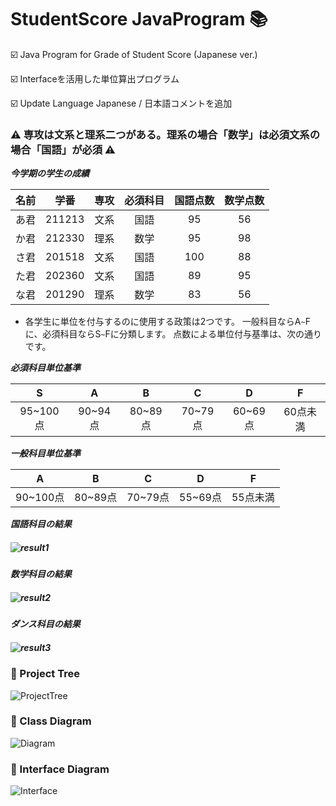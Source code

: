 # StudentScore JavaProgram 📚
️☑️ Java Program for Grade of Student Score (Japanese ver.)

☑️ Interfaceを活用した単位算出プログラム

☑️ Update Language Japanese / 日本語コメントを追加
### ⚠️ 専攻は文系と理系二つがある。理系の場合「数学」は必須文系の場合「国語」が必須 ⚠️
___今学期の学生の成績___

| 名前 |  学番  | 専攻 | 必須科目 | 国語点数 | 数学点数 |
  |:----:|:------:|:----:|:--------:|:--------:|:--------:|
| あ君 | 211213 | 文系 |   国語   |    95    |    56    |
| か君 | 212330 | 理系 |   数学   |    95    |    98    |
| さ君 | 201518 | 文系 |   国語   |    100   |    88    |
| た君 | 202360 | 文系 |   国語   |    89    |    95    |
| な君 | 201290 | 理系 |   数学   |    83    |    56    |

+ 各学生に単位を付与するのに使用する政策は2つです。 一般科目ならA```~```Fに、必須科目ならS```~```Fに分類します。 点数による単位付与基準は、次の通りです。

___必須科目単位基準___

|     S    |    A    |    B    |    C    |    D    |     F    |
|:--------:|:-------:|:-------:|:-------:|:-------:|:--------:|
| 95~100点 | 90~94点 | 80~89点 | 70~79点 | 60~69点 | 60点未満 |

___一般科目単位基準___

|     A    |    B    |    C    |    D    |     F    |
|:--------:|:-------:|:-------:|:-------:|:--------:|
| 90~100点 | 80~89点 | 70~79点 | 55~69点 | 55点未満 |


***国語科目の結果***
##### ![result1](https://user-images.githubusercontent.com/61968619/193534506-ced4a298-421b-43b8-a5e0-bfa7e5ece72f.png)
***数学科目の結果*** 
##### ![result2](https://user-images.githubusercontent.com/61968619/193534508-0453400a-b632-4bd2-88fe-4943eaec8900.png)
***ダンス科目の結果***
##### ![result3](https://user-images.githubusercontent.com/61968619/193534512-838ae2c6-4885-4811-8fd7-dcbeab6a6843.png)

### 🔎 Project Tree
![ProjectTree](https://user-images.githubusercontent.com/61968619/193557698-b554ca80-ddb6-433f-bd67-e15d5a920ee3.png)
### 🔎 Class Diagram 
![Diagram](https://user-images.githubusercontent.com/61968619/193557668-1b0d541a-a141-4e95-971d-c7340eb3c87e.png)
### 🔎️ Interface Diagram
![Interface](https://user-images.githubusercontent.com/61968619/193557685-b6bc6fcd-00e1-498f-ad04-85c505619e87.png)







 


